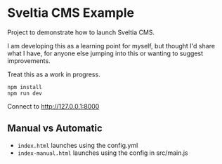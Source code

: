 # Sveltia CMS Example

Project to demonstrate how to launch Sveltia CMS.

I am developing this as a learning point for myself, but thought I'd
share what I have, for anyone else jumping into this or wanting to
suggest improvements.

Treat this as a work in progress.

```
npm install
npm run dev
```

Connect to http://127.0.0.1:8000

## Manual vs Automatic

 - `index.html` launches using the config.yml
 - `index-manual.html` launches using the config in src/main.js
